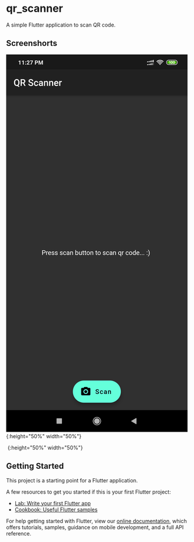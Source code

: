 # qr_scanner

A simple Flutter application to scan QR code.

## Screenshorts
![](https://github.com/shawon1fb/Flutter_QR_Scanner/blob/master/git_Image/Screenshot_2019-08-28-23-27-27-303_com.shawon.qr_scanner.png){:height="50%" width="50%"}

![]()
{:height="50%" width="50%"}
## Getting Started

This project is a starting point for a Flutter application.

A few resources to get you started if this is your first Flutter project:

- [Lab: Write your first Flutter app](https://flutter.dev/docs/get-started/codelab)
- [Cookbook: Useful Flutter samples](https://flutter.dev/docs/cookbook)

For help getting started with Flutter, view our
[online documentation](https://flutter.dev/docs), which offers tutorials,
samples, guidance on mobile development, and a full API reference.
